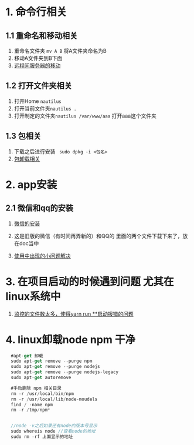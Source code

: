 # 1. 命令行相关
## 1.1 重命名和移动相关
  1. 重命名文件夹 `mv A B` 将A文件夹命名为B
  2. 移动A文件夹到B下面
  3. [远程间服务器的移动](https://blog.csdn.net/szy525525/article/details/85327416?utm_medium=distribute.pc_relevant.none-task-blog-2~default~baidujs_title~default-1.base&spm=1001.2101.3001.4242)
## 1.2 打开文件夹相关
  1. 打开Home `nautilus`
  2. 打开当前文件夹`nautilus .`
  3. 打开制定的文件夹`nautilus /var/www/aaa` 打开aaa这个文件夹



## 1.3 包相关
  1. 下载之后进行安装 ` sudo dpkg -i <包名>`
  2. [包卸载相关](https://blog.csdn.net/luckydog612/article/details/80877179)

# 2. app安装
## 2.1 微信和qq的安装 
1. [微信的安装](https://blog.csdn.net/qq_37655607/article/details/112590248)

2. 这是旧版的微信（有时间再弄新的）和QQ的 里面的两个文件下载下来了，放在doc当中
3. [使用中出现的小问题解决](https://blog.csdn.net/yaoyaohyl/article/details/112519463)


# 3. 在项目启动的时候遇到问题 尤其在linux系统中
1. [监控的文件数太多，使得yarn run **启动报错的问题](https://blog.csdn.net/feinifi/article/details/103777406)

# 4. linux卸载node npm 干净
```js
  #apt-get 卸载
  sudo apt-get remove --purge npm
  sudo apt-get remove --purge nodejs
  sudo apt-get remove --purge nodejs-legacy
  sudo apt-get autoremove

  #手动删除 npm 相关目录
  rm -r /usr/local/bin/npm
  rm -r /usr/local/lib/node-moudels
  find / -name npm
  rm -r /tmp/npm* 


  //node -v之后如果还有node的版本号显示
  sudo whereis node //查看node的地址
  sudo rm -rf 上面显示的地址

```